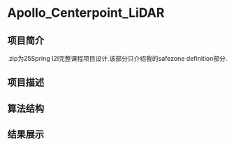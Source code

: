 # Apollo_Centerpoint_LiDAR

## 项目简介

.zip为25Spring I2I完整课程项目设计.该部分只介绍我的safezone definition部分.

## 项目描述



## 算法结构

## 结果展示

